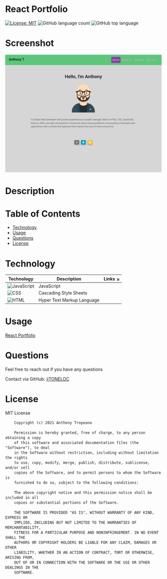# React Portfolio

[![License: MIT](https://img.shields.io/badge/License-MIT-yellow.svg)](https://opensource.org/licenses/MIT) ![GitHub language count](https://img.shields.io/github/languages/count/iiTONELOC/react-portolio?style=flat-square) ![GitHub top language](https://img.shields.io/github/languages/top/iiTONELOC/react-portolio?style=flat-square)

# Screenshot

![React Portfolio](./screenshot.png)

# Description

# Table of Contents

-   [Technology](#technology)
-   [Usage](#usage)
-   [Questions](#questions)
-   [License](#license)

# Technology

| Technology                                                                                                | Description                | Links ↘️ |
| --------------------------------------------------------------------------------------------------------- | -------------------------- | -------- |
| ![JavaScript](https://shields.io/static/v1?label=JavaScript&message=85.8%&color=yellow&style=flat-square) | JavaScript                 | []()     |
| ![CSS](https://shields.io/static/v1?label=CSS&message=10.3%&color=rebeccapurple&style=flat-square)        | Cascading Style Sheets     | []()     |
| ![HTML ](https://shields.io/static/v1?label=HTML&message=3.9%&color=orange&style=flat-square)             | Hyper Text Markup Language | []()     |

# Usage

[React Portfolio](https://iitoneloc.github.io/react-portolio)

# Questions

Feel free to reach out if you have any questions

Contact via GitHub: [iiTONELOC](https://github.com/iiTONELOC)

# License

MIT License

        Copyright (c) 2021 Anthony Tropeano

        Permission is hereby granted, free of charge, to any person obtaining a copy
        of this software and associated documentation files (the "Software"), to deal
        in the Software without restriction, including without limitation the rights
        to use, copy, modify, merge, publish, distribute, sublicense, and/or sell
        copies of the Software, and to permit persons to whom the Software is
        furnished to do so, subject to the following conditions:

        The above copyright notice and this permission notice shall be included in all
        copies or substantial portions of the Software.

        THE SOFTWARE IS PROVIDED "AS IS", WITHOUT WARRANTY OF ANY KIND, EXPRESS OR
        IMPLIED, INCLUDING BUT NOT LIMITED TO THE WARRANTIES OF MERCHANTABILITY,
        FITNESS FOR A PARTICULAR PURPOSE AND NONINFRINGEMENT. IN NO EVENT SHALL THE
        AUTHORS OR COPYRIGHT HOLDERS BE LIABLE FOR ANY CLAIM, DAMAGES OR OTHER
        LIABILITY, WHETHER IN AN ACTION OF CONTRACT, TORT OR OTHERWISE, ARISING FROM,
        OUT OF OR IN CONNECTION WITH THE SOFTWARE OR THE USE OR OTHER DEALINGS IN THE
        SOFTWARE.
